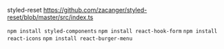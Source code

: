 styled-reset
https://github.com/zacanger/styled-reset/blob/master/src/index.ts

`npm install styled-components`
`npm install react-hook-form`
`npm install react-icons`
`npm install react-burger-menu`

